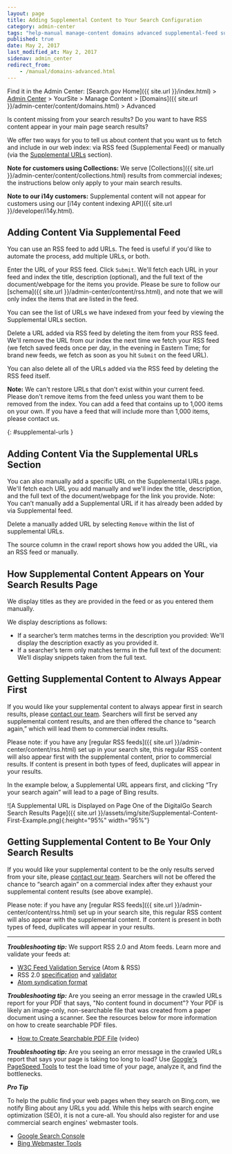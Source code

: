```yaml
---
layout: page
title: Adding Supplemental Content to Your Search Configuration
category: admin-center
tags: "help-manual manage-content domains advanced supplemental-feed supplemental-urls"
published: true
date: May 2, 2017
last_modified_at: May 2, 2017
sidenav: admin_center
redirect_from:
    - /manual/domains-advanced.html
---
```


Find it in the Admin Center: [Search.gov Home]({{ site.url }}/index.html) > [Admin Center](https://search.usa.gov/sites/) > YourSite > Manage Content > [Domains]({{ site.url }}/admin-center/content/domains.html) > Advanced

Is content missing from your search results? Do you want to have RSS content appear in your main page search results?

We offer two ways for you to tell us about content that you want us to fetch and include in our web index: via RSS feed (Supplemental Feed) or manually (via the [Supplemental URLs](#supplemental-urls) section).

**Note for customers using Collections:** We serve [Collections]({{ site.url }}/admin-center/content/collections.html) results from commercial indexes; the instructions below only apply to your main search results.

**Note to our i14y customers:** Supplemental content will not appear for customers using our [i14y content indexing API]({{ site.url }}/developer/i14y.html).

## Adding Content Via Supplemental Feed

You can use an RSS feed to add URLs. The feed is useful if you'd like to automate the process, add multiple URLs, or both.

Enter the URL of your RSS feed. Click `Submit`. We'll fetch each URL in your feed and index the title, description (optional), and the full text of the document/webpage for the items you provide. Please be sure to follow our [schema]({{ site.url }}/admin-center/content/rss.html), and note that we will only index the items that are listed in the feed. 

You can see the list of URLs we have indexed from your feed by viewing the Supplemental URLs section.

Delete a URL added via RSS feed by deleting the item from your RSS feed. We'll remove the URL from our index the next time we fetch your RSS feed (we fetch saved feeds once per day, in the evening in Eastern Time; for brand new feeds, we fetch as soon as you hit `Submit` on the feed URL).

You can also delete all of the URLs added via the RSS feed by deleting the RSS feed itself.

**Note:** We can't restore URLs that don't exist within your current feed. Please don't remove items from the feed unless you want them to be removed from the index. You can add a feed that contains up to 1,000 items on your own. If you have a feed that will include more than 1,000 items, please contact us.

{: #supplemental-urls }

## Adding Content Via the Supplemental URLs Section

You can also manually add a specific URL on the Supplemental URLs page. We'll fetch each URL you add manually and we'll index the title, description, and the full text of the document/webpage for the link you provide. Note: You can’t manually add a Supplemental URL if it has already been added by via Supplemental feed.

Delete a manually added URL by selecting `Remove` within the list of supplemental URLs.

The source column in the crawl report shows how you added the URL, via an RSS feed or manually. 

## How Supplemental Content Appears on Your Search Results Page

We display titles as they are provided in the feed or as you entered them manually.

We display descriptions as follows: 

* If a searcher’s term matches terms in the description you provided: We'll display the description exactly as you provided it.
* If a searcher’s term only matches terms in the full text of the document: We’ll display snippets taken from the full text.

## Getting Supplemental Content to Always Appear First

If you would like your supplemental content to always appear first in search results, please [contact our team](mailto:search@suppot.digitalgov.gov). Searchers will first be served any supplemental content results, and are then offered the chance to “search again,” which will lead them to commercial index results. 

Please note: if you have any [regular RSS feeds]({{ site.url }}/admin-center/content/rss.html) set up in your search site, this regular RSS content will also appear first with the supplemental content, prior to commercial results. If content is present in both types of feed, duplicates will appear in your results.

In the example below, a Supplemental URL appears first, and clicking “Try your search again” will lead to a page of Bing results. 

![A Supplemental URL is Displayed on Page One of the DigitalGo Search Search Results Page]({{ site.url }}/assets/img/site/Supplemental-Content-First-Example.png){:height="95%" width="95%"}

## Getting Supplemental Content to Be Your Only Search Results

If you would like your supplemental content to be the only results served from your site, please [contact our team](mailto:search@suppot.digitalgov.gov). Searchers will not be offered the chance to “search again” on a commercial index after they exhaust your supplemental content results (see above example). 

Please note: if you have any [regular RSS feeds]({{ site.url }}/admin-center/content/rss.html) set up in your search site, this regular RSS content will also appear with the supplemental content. If content is present in both types of feed, duplicates will appear in your results.

---

***Troubleshooting tip:*** We support RSS 2.0 and Atom feeds. Learn more and validate your feeds at:

* [W3C Feed Validation Service](https://validator.w3.org/feed/) (Atom & RSS)
* RSS 2.0 [specification](http://www.rssboard.org/rss-specification) and [validator](http://www.rssboard.org/rss-validator/)
* [Atom syndication format](https://validator.w3.org/feed/docs/atom.html)

***Troubleshooting tip:*** Are you seeing an error message in the crawled URLs report for your PDF that says, "No content found in document"? Your PDF is likely an image-only, non-searchable file that was created from a paper document using a scanner. See the resources below for more information on how to create searchable PDF files.

* [How to Create Searchable PDF File](https://acrobatusers.com/tutorials/how-to-create-a-searchable-pdf-file) (video)

***Troubleshooting tip:*** Are you seeing an error message in the crawled URLs report that says your page is taking too long to load? Use [Google's PageSpeed Tools](https://developers.google.com/speed) to test the load time of your page, analyze it, and find the bottlenecks.

***Pro Tip*** 

To help the public find your web pages when they search on Bing.com, we notify Bing about any URLs you add. While this helps with search engine optimization (SEO), it is not a cure-all. You should also register for and use commercial search engines' webmaster tools.

* [Google Search Console](https://search.google.com/search-console)
* [Bing Webmaster Tools](https://www.bing.com/toolbox/webmaster)